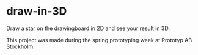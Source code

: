 # draw-in-3D
Draw a star on the drawingboard in 2D and see your result in 3D.

This project was made during the spring prototyping week at Prototyp AB Stockholm.


